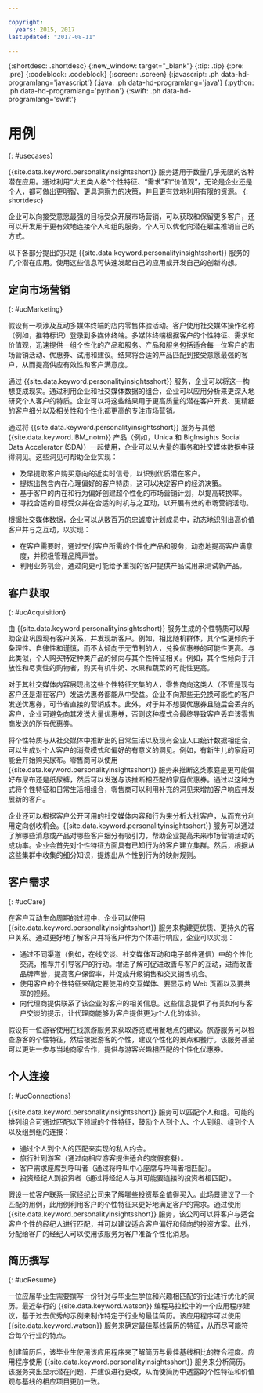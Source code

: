 ```yaml
---

copyright:
  years: 2015, 2017
lastupdated: "2017-08-11"

---
```


{:shortdesc: .shortdesc}
{:new_window: target="_blank"}
{:tip: .tip}
{:pre: .pre}
{:codeblock: .codeblock}
{:screen: .screen}
{:javascript: .ph data-hd-programlang='javascript'}
{:java: .ph data-hd-programlang='java'}
{:python: .ph data-hd-programlang='python'}
{:swift: .ph data-hd-programlang='swift'}

# 用例
{: #usecases}

{{site.data.keyword.personalityinsightsshort}} 服务适用于数量几乎无限的各种潜在应用。通过利用“大五类人格”个性特征、“需求”和“价值观”，无论是企业还是个人，都可做出更明智、更具洞察力的决策，并且更有效地利用有限的资源。
{: shortdesc}

企业可以向接受意愿最强的目标受众开展市场营销，可以获取和保留更多客户，还可以开发用于更有效地连接个人和组的服务。个人可以优化向潜在雇主推销自己的方式。

以下各部分提出的只是 {{site.data.keyword.personalityinsightsshort}} 服务的几个潜在应用。使用这些信息可快速发起自己的应用或开发自己的创新构想。

## 定向市场营销
{: #ucMarketing}

假设有一项涉及互动多媒体终端的店内零售体验活动。客户使用社交媒体操作名称（例如，推特标识）登录到多媒体终端。多媒体终端根据客户的个性特征、需求和价值观，迅速提供一组个性化的产品和服务。产品和服务包括适合每一位客户的市场营销活动、优惠券、试用和建议。结果将合适的产品匹配到接受意愿最强的客户，从而提高供应有效性和客户满意度。

通过 {{site.data.keyword.personalityinsightsshort}} 服务，企业可以将这一构想变成现实。通过利用企业和社交媒体数据的组合，企业可以应用分析来更深入地研究个人客户的特质。企业可以将这些结果用于更高质量的潜在客户开发、更精细的客户细分以及相关性和个性化都更高的专注市场营销。

通过将 {{site.data.keyword.personalityinsightsshort}} 服务与其他 {{site.data.keyword.IBM_notm}} 产品（例如，Unica 和 BigInsights Social Data Accelerator (SDA)）一起使用，企业可以从大量的事务和社交媒体数据中获得洞见。这些洞见可帮助企业实现：

-  及早提取客户购买意向的近实时信号，以识别优质潜在客户。
-   提炼出包含内在心理偏好的客户特质，这可以决定客户的经济决策。
-   基于客户的内在和行为偏好创建超个性化的市场营销计划，以提高转换率。
-   寻找合适的目标受众并在合适的时机与之互动，以开展有效的市场营销活动。

根据社交媒体数据，企业可以从数百万的忠诚度计划成员中，动态地识别出高价值客户并与之互动，以实现：

- 在客户需要时，通过交付客户所需的个性化产品和服务，动态地提高客户满意度，并积极管理品牌声誉。
- 利用业务机会，通过向更可能给予重视的客户提供产品试用来测试新产品。

## 客户获取
{: #ucAcquisition}

由 {{site.data.keyword.personalityinsightsshort}} 服务生成的个性特质可以帮助企业巩固现有客户关系，并发现新客户。例如，相比随机群体，其个性更倾向于条理性、自律性和谨慎，而不太倾向于无节制的人，兑换优惠券的可能性更高。与此类似，个人购买特定种类产品的倾向与其个性特征相关。例如，其个性倾向于开放性和尽责性的购物者，购买有机牛奶、水果和蔬菜的可能性更高。

对于其社交媒体内容展现出这些个性特征交集的人，零售商向这类人（不管是现有客户还是潜在客户）发送优惠券都能从中受益。企业不向那些无兑换可能性的客户发送优惠券，可节省直接的营销成本。此外，对于并不想要优惠券且随后会丢弃的客户，企业可避免向其发送大量优惠券，否则这种模式会最终导致客户丢弃该零售商发送的所有优惠券。

将个性特质与从社交媒体中推断出的日常生活以及现有企业人口统计数据相组合，可以生成对个人客户的消费模式和偏好的有意义的洞见。例如，有新生儿的家庭可能会开始购买尿布。零售商可以使用 {{site.data.keyword.personalityinsightsshort}} 服务来推断这类家庭是更可能偏好布尿布还是纸尿裤，然后可以发送与该推断相匹配的家庭优惠券。通过以这种方式将个性特征和日常生活相组合，零售商可以利用补充的洞见来增加客户响应并发展新的客户。<!-- Sending coupons for such products to customers whose personality characteristics and life situations make them more likely to use them can increase customer response and generate new customers. -->

企业还可以根据客户公开可用的社交媒体内容和行为来分析大批客户，从而充分利用定向创收机会。{{site.data.keyword.personalityinsightsshort}} 服务可以通过了解哪些消息或产品对哪些客户细分有吸引力，帮助企业提高未来市场营销活动的成功率。企业会首先对个性特征方面具有已知行为的客户建立集群。然后，根据从这些集群中收集的细分知识，提炼出从个性到行为的映射规则。

## 客户需求
{: #ucCare}

在客户互动生命周期的过程中，企业可以使用 {{site.data.keyword.personalityinsightsshort}} 服务来构建更优质、更持久的客户关系。通过更好地了解客户并将客户作为个体进行响应，企业可以实现：

-   通过不同渠道（例如，在线交谈、社交媒体互动和电子邮件通信）中的个性化交流，推荐并引导客户的行动。增进了解可促进改善与客户的互动，进而改善品牌声誉，提高客户保留率，并促成升级销售和交叉销售机会。
-   使用客户的个性特征来确定要使用的交互媒体、要显示的 Web 页面以及要共享的视频。
-   向代理商提供联系了该企业的客户的相关信息。这些信息提供了有关如何与客户交谈的提示，让代理商能够为客户提供更为个人化的体验。

假设有一位游客使用在线旅游服务来获取游览或用餐地点的建议。旅游服务可以检查游客的个性特征，然后根据游客的个性，建议个性化的景点和餐厅。该服务甚至可以更进一步与当地商家合作，提供与游客兴趣相匹配的个性化优惠券。

## 个人连接
{: #ucConnections}

{{site.data.keyword.personalityinsightsshort}} 服务可以匹配个人和组。可能的排列组合可通过匹配以下领域的个性特征，鼓励个人到个人、个人到组、组到个人以及组到组的连接：

<!--

Healthcare provider to patient. A cognitive-care use case developed by the {{site.data.keyword.IBM_notm}} Australia team improves the satisfaction level of such interactions by matching patients with doctors who have a compatible personality.

-->

-   通过个人到个人的匹配来实现的私人约会。
-   旅行社到游客（通过向相应游客提供适合的度假套餐）。
-   客户需求座席到呼叫者（通过将呼叫中心座席与呼叫者相匹配）。
-   投资经纪人到投资者（通过将经纪人与其可能要连接的投资者相匹配）。

假设一位客户联系一家经纪公司来了解哪些投资基金值得买入。此场景建议了一个匹配的用例，此用例利用客户的个性特征来更好地满足客户的需求。通过使用 {{site.data.keyword.personalityinsightsshort}} 服务，该公司可以将客户与适合客户个性的经纪人进行匹配，并可以建议适合客户偏好和倾向的投资方案。此外，分配给客户的经纪人可以使用该服务为客户准备个性化消息。

## 简历撰写
{: #ucResume}

一位应届毕业生需要撰写一份针对与毕业生学位和兴趣相匹配的行业进行优化的简历。最近举行的 {{site.data.keyword.watson}} 编程马拉松中的一个应用程序建议，基于过去优秀的示例来制作特定于行业的最佳简历。该应用程序可以使用 {{site.data.keyword.watson}} 服务来确定最佳基线简历的特征，从而尽可能符合每个行业的特点。

创建简历后，该毕业生使用该应用程序来了解简历与最佳基线相比的符合程度。应用程序使用 {{site.data.keyword.personalityinsightsshort}} 服务来分析简历。该服务突出显示潜在问题，并建议进行更改，从而使简历中透露的个性特征和价值观与基线的相应项目更加一致。
